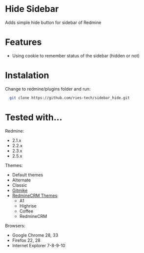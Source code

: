 Hide Sidebar
====================

Adds simple hide button for sidebar of Redmine

Features
====================

 * Using cookie to remember status of the sidebar (hidden or not)

Instalation
====================
Change to redmine/plugins folder and run:
```bash
  git clone https://github.com/ries-tech/sidebar_hide.git
```

Tested with...
====================

Redmine:
 * 2.1.x
 * 2.2.x
 * 2.3.x
 * 2.5.x

Themes:
 * Default themes
 * Alternate
 * Classic 
 * [Gitmike](https://github.com/makotokw/redmine-theme-gitmike)
 * [RedmineCRM Themes](http://redminecrm.com/projects/themes):
   * A1
   * Highrise
   * Coffee
   * RedmineCRM

Browsers:
 * Google Chrome 28, 33
 * Firefox 22, 28
 * Internet Explorer 7-8-9-10
